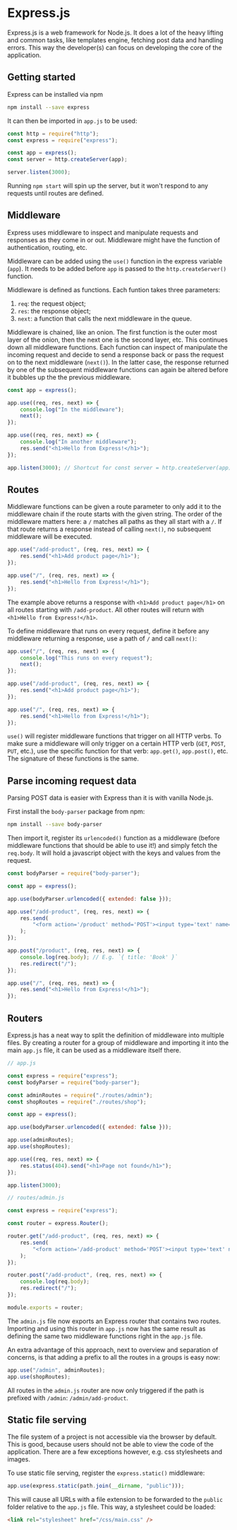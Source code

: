 # Express.js

Express.js is a web framework for Node.js. It does a lot of the heavy lifting and common tasks, like templates engine, fetching post data and handling errors. This way the developer(s) can focus on developing the core of the application.

## Getting started

Express can be installed via npm

```bash
npm install --save express
```

It can then be imported in `app.js` to be used:

```javascript
const http = require("http");
const express = require("express");

const app = express();
const server = http.createServer(app);

server.listen(3000);
```

Running `npm start` will spin up the server, but it won't respond to any requests until routes are defined.

## Middleware

Express uses middleware to inspect and manipulate requests and responses as they come in or out. Middleware might have the function of authentication, routing, etc.

Middleware can be added using the `use()` function in the express variable (`app`). It needs to be added before `app` is passed to the `http.createServer()` function.

Middleware is defined as functions. Each funtion takes three parameters:

1. `req`: the request object;
2. `res`: the response object;
3. `next`: a function that calls the next middleware in the queue.

Middleware is chained, like an onion. The first function is the outer most layer of the onion, then the next one is the second layer, etc. This continues down all middleware functions. Each function can inspect of manipulate the incoming request and decide to send a response back or pass the request on to the next middleware (`next()`). In the latter case, the response returned by one of the subsequent middleware functions can again be altered before it bubbles up the the previous middleware.

```javascript
const app = express();

app.use((req, res, next) => {
    console.log("In the middleware");
    next();
});

app.use((req, res, next) => {
    console.log("In another middleware");
    res.send("<h1>Hello from Express!</h1>");
});

app.listen(3000); // Shortcut for const server = http.createServer(app) and server.listen(3000)
```

## Routes

Middleware functions can be given a route parameter to only add it to the middleware chain if the route starts with the given string. The order of the middleware matters here: a `/` matches all paths as they all start with a `/`. If that route returns a response instead of calling `next()`, no subsequent middleware will be executed.

```javascript
app.use("/add-product", (req, res, next) => {
    res.send("<h1>Add product page</h1>");
});

app.use("/", (req, res, next) => {
    res.send("<h1>Hello from Express!</h1>");
});
```

The example above returns a response with `<h1>Add product page</h1>` on all routes starting with `/add-product`. All other routes will return with `<h1>Hello from Express!</h1>`.

To define middleware that runs on every request, define it before any middleware returning a response, use a path of `/` and call `next()`:

```javascript
app.use("/", (req, res, next) => {
    console.log("This runs on every request");
    next();
});

app.use("/add-product", (req, res, next) => {
    res.send("<h1>Add product page</h1>");
});

app.use("/", (req, res, next) => {
    res.send("<h1>Hello from Express!</h1>");
});
```

`use()` will register middleware functions that trigger on all HTTP verbs. To make sure a middleware will only trigger on a certain HTTP verb (`GET`, `POST`, `PUT`, etc.), use the specific function for that verb: `app.get()`, `app.post()`, etc. The signature of these functions is the same.

## Parse incoming request data

Parsing POST data is easier with Express than it is with vanilla Node.js.

First install the `body-parser` package from npm:

```bash
npm install --save body-parser
```

Then import it, register its `urlencoded()` function as a middleware (before middleware functions that should be able to use it!) and simply fetch the `req.body`. It will hold a javascript object with the keys and values from the request.

```javascript
const bodyParser = require("body-parser");

const app = express();

app.use(bodyParser.urlencoded({ extended: false }));

app.use("/add-product", (req, res, next) => {
    res.send(
        "<form action='/product' method='POST'><input type='text' name='title' /><button type='submit'>Add product</button></form>"
    );
});

app.post("/product", (req, res, next) => {
    console.log(req.body); // E.g. `{ title: 'Book' }`
    res.redirect("/");
});

app.use("/", (req, res, next) => {
    res.send("<h1>Hello from Express!</h1>");
});
```

## Routers

Express.js has a neat way to split the definition of middleware into multiple files. By creating a router for a group of middleware and importing it into the main `app.js` file, it can be used as a middleware itself there.

```javascript
// app.js

const express = require("express");
const bodyParser = require("body-parser");

const adminRoutes = require("./routes/admin");
const shopRoutes = require("./routes/shop");

const app = express();

app.use(bodyParser.urlencoded({ extended: false }));

app.use(adminRoutes);
app.use(shopRoutes);

app.use((req, res, next) => {
    res.status(404).send("<h1>Page not found</h1>");
});

app.listen(3000);
```

```javascript
// routes/admin.js

const express = require("express");

const router = express.Router();

router.get("/add-product", (req, res, next) => {
    res.send(
        "<form action='/add-product' method='POST'><input type='text' name='title' /><button type='submit'>Add product</button></form>"
    );
});

router.post("/add-product", (req, res, next) => {
    console.log(req.body);
    res.redirect("/");
});

module.exports = router;
```

The `admin.js` file now exports an Express router that contains two routes. Importing and using this router in `app.js` now has the same result as defining the same two middleware functions right in the `app.js` file.

An extra advantage of this approach, next to overview and separation of concerns, is that adding a prefix to all the routes in a groups is easy now:

```javascript
app.use("/admin", adminRoutes);
app.use(shopRoutes);
```

All routes in the `admin.js` router are now only triggered if the path is prefixed with `/admin`: `/admin/add-product`.

## Static file serving

The file system of a project is not accessible via the browser by default. This is good, because users should not be able to view the code of the application. There are a few exceptions however, e.g. css stylesheets and images.

To use static file serving, register the `express.static()` middleware:

```javascript
app.use(express.static(path.join(__dirname, "public")));
```

This will cause all URLs with a file extension to be forwarded to the `public` folder relative to the `app.js` file. This way, a stylesheet could be loaded:

```html
<link rel="stylesheet" href="/css/main.css" />
```
